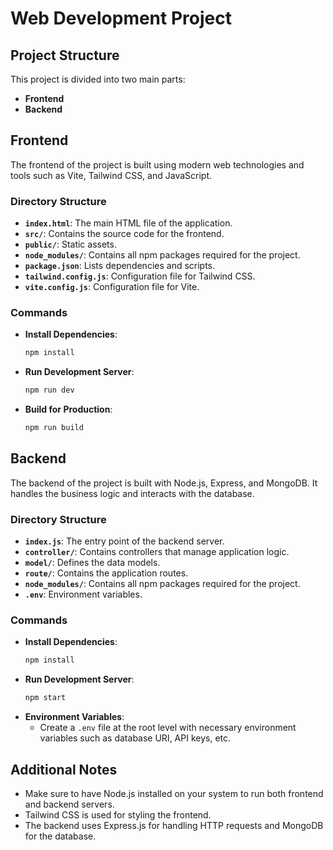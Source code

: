 
# Web Development Project

## Project Structure
This project is divided into two main parts:

- **Frontend**
- **Backend**

## Frontend

The frontend of the project is built using modern web technologies and tools such as Vite, Tailwind CSS, and JavaScript.

### Directory Structure

- **`index.html`**: The main HTML file of the application.
- **`src/`**: Contains the source code for the frontend.
- **`public/`**: Static assets.
- **`node_modules/`**: Contains all npm packages required for the project.
- **`package.json`**: Lists dependencies and scripts.
- **`tailwind.config.js`**: Configuration file for Tailwind CSS.
- **`vite.config.js`**: Configuration file for Vite.

### Commands

- **Install Dependencies**:
  ```bash
  npm install
  ```
- **Run Development Server**:
  ```bash
  npm run dev
  ```
- **Build for Production**:
  ```bash
  npm run build
  ```

## Backend

The backend of the project is built with Node.js, Express, and MongoDB. It handles the business logic and interacts with the database.

### Directory Structure

- **`index.js`**: The entry point of the backend server.
- **`controller/`**: Contains controllers that manage application logic.
- **`model/`**: Defines the data models.
- **`route/`**: Contains the application routes.
- **`node_modules/`**: Contains all npm packages required for the project.
- **`.env`**: Environment variables.

### Commands

- **Install Dependencies**:
  ```bash
  npm install
  ```
- **Run Development Server**:
  ```bash
  npm start
  ```
- **Environment Variables**:
  - Create a `.env` file at the root level with necessary environment variables such as database URI, API keys, etc.

## Additional Notes

- Make sure to have Node.js installed on your system to run both frontend and backend servers.
- Tailwind CSS is used for styling the frontend.
- The backend uses Express.js for handling HTTP requests and MongoDB for the database.

